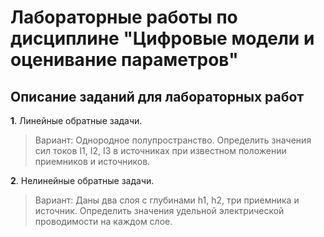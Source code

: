 # Лабораторные работы по дисциплине "Цифровые модели и оценивание параметров" #
## Описание заданий для лабораторных работ ##

**1**. Линейные обратные задачи.
> Вариант: Однородное полупространство. Определить значения сил токов I1, I2, I3 в источниках при известном положении приемников и источников.

**2**. Нелинейные обратные задачи.
> Вариант: Даны два слоя c глубинами h1, h2, три приемника и источник. Определить значения удельной электрической проводимости на каждом слое.